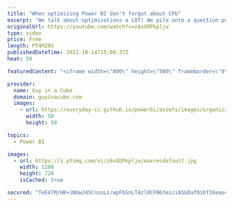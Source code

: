 ```yaml
---
title: "When optimizing Power BI don't forgot about CPU"
excerpt: "We talk about optimizations a LOT! We pile onto a question posed by Chris Webb - Should you optimize for CPU in Power BI? We think the answer is YES! Let's explain...  Chris Webb's Blog: https://blog.crossjoin.co.uk/2021/09/19/why-you-should-optimise-your-power-bi-premium-reports-and-refreshes-for-cpu-time-as-well-as-duration/"
originalUrl: https://youtube.com/watch?v=z8xXDPkpljw
type: video
price: Free
length: PT4M29S
publishedDateTime: 2021-10-14T15:00:37Z
heat: 50

featuredContent: "<iframe width=\"800\" height=\"500\" frameborder=\"0\" src=\"https://www.youtube.com/embed/z8xXDPkpljw\" allow=\"accelerometer; autoplay; encrypted-media; gyroscope; picture-in-picture\" allowfullscreen></iframe>"

provider:
  name: Guy in a Cube
  domain: guyinacube.com
  images:
    - url: https://everyday-cc.github.io/powerbi/assets/images/organizations/guyinacube.com-50x50.jpg
      width: 50
      height: 50

topics:
  - Power BI

images:
  - url: https://i.ytimg.com/vi/z8xXDPkpljw/maxresdefault.jpg
    width: 1280
    height: 720
    isCached: true

secured: "TeE47M/HK+iNUwJ4SCnsuLz/wpFbSnLT4zl0CFN63eiziASGDaf0ibT3Xeau49B3/UI55x4p3L8PWwgYQC84ZkDo0tfZwItXEHwDLMrZ9U9BfjlJED+iBFTGDkzO9XYvH5hiGjMZsp5ovPSDAy4ORos9cruZ7eeoE4Zso9xN4xiHJoaXv/kK2cW0Owl1RwCmXx2s0qVkLrKbV4EkGlsvYbvO+r/26YgWe/JEZvxYYHuNjf1UM93tXhdVv1Z/ZH9PKg+bWFoiggtChasVQs4NqPI5oEtx+70Low/8KzBU7uy8W/9AiA5zFWD13FG8q79uXkY2evxAINHF2BAK78Yn35FPU5aA7T4SiDegEEYpL1p0yKmFHu+D7mamIxXnHoKQ/cUTlcFyzGu8exu8OfOFLZB+2G/WytDplk1dz/MiNP0=;eTBZKQrVdbT64zKv2hA9cA=="
---
```


